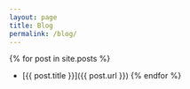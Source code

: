 ```yaml
---
layout: page
title: Blog
permalink: /blog/
---
```


{% for post in site.posts %}
- [{{ post.title }}]({{ post.url }})
{% endfor %}
